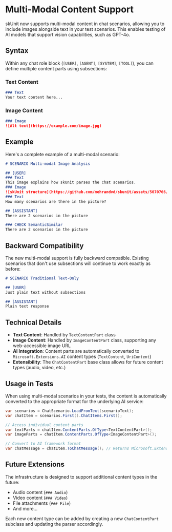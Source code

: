 # Multi-Modal Content Support

skUnit now supports multi-modal content in chat scenarios, allowing you to include images alongside text in your test scenarios. This enables testing of AI models that support vision capabilities, such as GPT-4o.

## Syntax

Within any chat role block (`[USER]`, `[AGENT]`, `[SYSTEM]`, `[TOOL]`), you can define multiple content parts using subsections:

### Text Content
```markdown
### Text
Your text content here...
```

### Image Content
```markdown
### Image
![Alt text](https://example.com/image.jpg)
```

## Example

Here's a complete example of a multi-modal scenario:

```markdown
# SCENARIO Multi-modal Image Analysis

## [USER]
### Text
This image explains how skUnit parses the chat scenarios.
### Image
![skUnit structure](https://github.com/mehrandvd/skunit/assets/5070766/156b0831-e4f3-4e4b-b1b0-e2ec868efb5f)
### Text
How many scenarios are there in the picture?

## [ASSISTANT]
There are 2 scenarios in the picture

### CHECK SemanticSimilar
There are 2 scenarios in the picture
```

## Backward Compatibility

The new multi-modal support is fully backward compatible. Existing scenarios that don't use subsections will continue to work exactly as before:

```markdown
# SCENARIO Traditional Text-Only

## [USER]
Just plain text without subsections

## [ASSISTANT]
Plain text response
```

## Technical Details

- **Text Content**: Handled by `TextContentPart` class
- **Image Content**: Handled by `ImageContentPart` class, supporting any web-accessible image URL
- **AI Integration**: Content parts are automatically converted to `Microsoft.Extensions.AI` content types (`TextContent`, `UriContent`)
- **Extensibility**: The `ChatContentPart` base class allows for future content types (audio, video, etc.)

## Usage in Tests

When using multi-modal scenarios in your tests, the content is automatically converted to the appropriate format for the underlying AI service:

```csharp
var scenarios = ChatScenario.LoadFromText(scenarioText);
var chatItem = scenarios.First().ChatItems.First();

// Access individual content parts
var textParts = chatItem.ContentParts.OfType<TextContentPart>();
var imageParts = chatItem.ContentParts.OfType<ImageContentPart>();

// Convert to AI framework format
var chatMessage = chatItem.ToChatMessage(); // Returns Microsoft.Extensions.AI.ChatMessage
```

## Future Extensions

The infrastructure is designed to support additional content types in the future:
- Audio content (`### Audio`)
- Video content (`### Video`) 
- File attachments (`### File`)
- And more...

Each new content type can be added by creating a new `ChatContentPart` subclass and updating the parser accordingly.